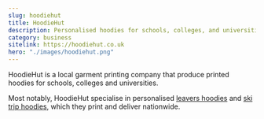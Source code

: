 ```yaml
---
slug: hoodiehut
title: HoodieHut
description: Personalised hoodies for schools, colleges, and universities.
category: business
sitelink: https://hoodiehut.co.uk
hero: "./images/hoodiehut.png"
---
```

<p>HoodieHut is a local garment printing company that produce printed hoodies for schools, colleges and universities.</p>
<p>Most notably, HoodieHut specialise in personalised <a href="https://www.hoodiehut.co.uk/leavers-hoodies">leavers hoodies</a> and <a href="https://www.hoodiehut.co.uk/ski-hoodies">ski trip hoodies</a>, which they print and deliver nationwide.</p>
